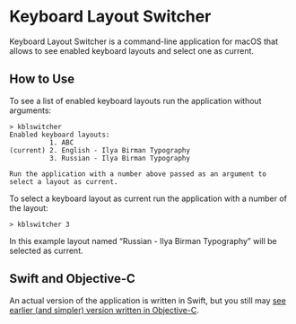 # Keyboard Layout Switcher

Keyboard Layout Switcher is a command-line application for macOS that allows to see enabled keyboard layouts and select one as current.


## How to Use

To see a list of enabled keyboard layouts run the application without arguments:

    > kblswitcher
    Enabled keyboard layouts:
              1. ABC
    (current) 2. English - Ilya Birman Typography
              3. Russian - Ilya Birman Typography

    Run the application with a number above passed as an argument to select a layout as current.

To select a keyboard layout as current run the application with a number of the layout:

    > kblswitcher 3

In this example layout named “Russian - Ilya Birman Typography” will be selected as current.


## Swift and Objective-C

An actual version of the application is written in Swift, but you still may [see earlier (and simpler) version written in Objective-C](https://github.com/porqz/Keyboard-Layout-Switcher/blob/1d525456924d71cd4d7b18390c7baf1b690aab9b/Input%20Source%20Switcher/main.m).
